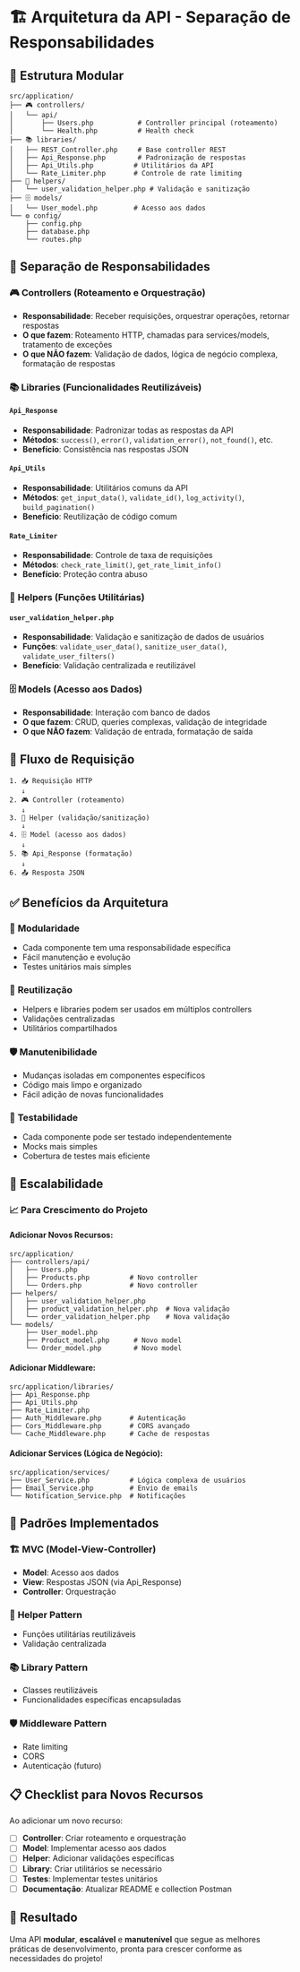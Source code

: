 # 🏗️ Arquitetura da API - Separação de Responsabilidades

## 📁 Estrutura Modular

```
src/application/
├── 🎮 controllers/
│   └── api/
│       ├── Users.php           # Controller principal (roteamento)
│       └── Health.php          # Health check
├── 📚 libraries/
│   ├── REST_Controller.php     # Base controller REST
│   ├── Api_Response.php        # Padronização de respostas
│   ├── Api_Utils.php          # Utilitários da API
│   └── Rate_Limiter.php       # Controle de rate limiting
├── 🔧 helpers/
│   └── user_validation_helper.php # Validação e sanitização
├── 🗄️ models/
│   └── User_model.php         # Acesso aos dados
└── ⚙️ config/
    ├── config.php
    ├── database.php
    └── routes.php
```

## 🎯 Separação de Responsabilidades

### 🎮 **Controllers** (Roteamento e Orquestração)
- **Responsabilidade**: Receber requisições, orquestrar operações, retornar respostas
- **O que fazem**: Roteamento HTTP, chamadas para services/models, tratamento de exceções
- **O que NÃO fazem**: Validação de dados, lógica de negócio complexa, formatação de respostas

### 📚 **Libraries** (Funcionalidades Reutilizáveis)

#### `Api_Response`
- **Responsabilidade**: Padronizar todas as respostas da API
- **Métodos**: `success()`, `error()`, `validation_error()`, `not_found()`, etc.
- **Benefício**: Consistência nas respostas JSON

#### `Api_Utils`
- **Responsabilidade**: Utilitários comuns da API
- **Métodos**: `get_input_data()`, `validate_id()`, `log_activity()`, `build_pagination()`
- **Benefício**: Reutilização de código comum

#### `Rate_Limiter`
- **Responsabilidade**: Controle de taxa de requisições
- **Métodos**: `check_rate_limit()`, `get_rate_limit_info()`
- **Benefício**: Proteção contra abuso

### 🔧 **Helpers** (Funções Utilitárias)

#### `user_validation_helper.php`
- **Responsabilidade**: Validação e sanitização de dados de usuários
- **Funções**: `validate_user_data()`, `sanitize_user_data()`, `validate_user_filters()`
- **Benefício**: Validação centralizada e reutilizável

### 🗄️ **Models** (Acesso aos Dados)
- **Responsabilidade**: Interação com banco de dados
- **O que fazem**: CRUD, queries complexas, validação de integridade
- **O que NÃO fazem**: Validação de entrada, formatação de saída

## 🔄 Fluxo de Requisição

```
1. 📥 Requisição HTTP
   ↓
2. 🎮 Controller (roteamento)
   ↓
3. 🔧 Helper (validação/sanitização)
   ↓
4. 🗄️ Model (acesso aos dados)
   ↓
5. 📚 Api_Response (formatação)
   ↓
6. 📤 Resposta JSON
```

## ✅ Benefícios da Arquitetura

### 🧩 **Modularidade**
- Cada componente tem uma responsabilidade específica
- Fácil manutenção e evolução
- Testes unitários mais simples

### 🔄 **Reutilização**
- Helpers e libraries podem ser usados em múltiplos controllers
- Validações centralizadas
- Utilitários compartilhados

### 🛡️ **Manutenibilidade**
- Mudanças isoladas em componentes específicos
- Código mais limpo e organizado
- Fácil adição de novas funcionalidades

### 🧪 **Testabilidade**
- Cada componente pode ser testado independentemente
- Mocks mais simples
- Cobertura de testes mais eficiente

## 🚀 Escalabilidade

### 📈 **Para Crescimento do Projeto**

#### Adicionar Novos Recursos:
```
src/application/
├── controllers/api/
│   ├── Users.php
│   ├── Products.php          # Novo controller
│   └── Orders.php            # Novo controller
├── helpers/
│   ├── user_validation_helper.php
│   ├── product_validation_helper.php  # Nova validação
│   └── order_validation_helper.php    # Nova validação
└── models/
    ├── User_model.php
    ├── Product_model.php      # Novo model
    └── Order_model.php        # Novo model
```

#### Adicionar Middleware:
```
src/application/libraries/
├── Api_Response.php
├── Api_Utils.php
├── Rate_Limiter.php
├── Auth_Middleware.php       # Autenticação
├── Cors_Middleware.php       # CORS avançado
└── Cache_Middleware.php      # Cache de respostas
```

#### Adicionar Services (Lógica de Negócio):
```
src/application/services/
├── User_Service.php          # Lógica complexa de usuários
├── Email_Service.php         # Envio de emails
└── Notification_Service.php  # Notificações
```

## 🎯 Padrões Implementados

### 🏗️ **MVC (Model-View-Controller)**
- **Model**: Acesso aos dados
- **View**: Respostas JSON (via Api_Response)
- **Controller**: Orquestração

### 🔧 **Helper Pattern**
- Funções utilitárias reutilizáveis
- Validação centralizada

### 📚 **Library Pattern**
- Classes reutilizáveis
- Funcionalidades específicas encapsuladas

### 🛡️ **Middleware Pattern**
- Rate limiting
- CORS
- Autenticação (futuro)

## 📋 Checklist para Novos Recursos

Ao adicionar um novo recurso:

- [ ] **Controller**: Criar roteamento e orquestração
- [ ] **Model**: Implementar acesso aos dados
- [ ] **Helper**: Adicionar validações específicas
- [ ] **Library**: Criar utilitários se necessário
- [ ] **Testes**: Implementar testes unitários
- [ ] **Documentação**: Atualizar README e collection Postman

## 🎉 Resultado

Uma API **modular**, **escalável** e **manutenível** que segue as melhores práticas de desenvolvimento, pronta para crescer conforme as necessidades do projeto!